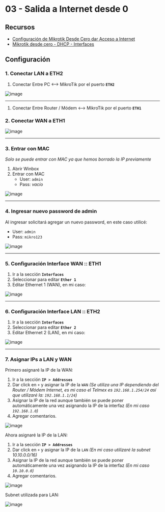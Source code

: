 # 03 - Salida a Internet desde 0

## Recursos

- [Configuración de Mikrotik Desde Cero dar Acceso a Internet](https://www.youtube.com/watch?v=v3Z9PFvrIts)
- [Mikrotik desde cero - DHCP - Interfaces](https://youtu.be/_53hjQtk73M?si=3DAu2lMT07Yiagbp)

## Configuración

### 1. Conectar LAN a ETH2

1. Conectar Entre PC <--> MikroTik por el puerto **`ETH2`**

![image](https://github.com/Fz3r0/Fz3r0_-_MikroTik/assets/94720207/c1342cff-db87-4ac6-8262-71c32cc1153a)

---

1. Conectar Entre Router / Módem <--> MikroTik por el puerto **`ETH1`**

### 2. Conectar WAN a ETH1

![image](https://github.com/Fz3r0/Fz3r0_-_MikroTik/assets/94720207/435ba66b-2dc4-40c6-b5c8-18160c9666c6)

---

### 3. Entrar con MAC

_Solo se puede entrar con MAC ya que hemos borrado la IP previamente_

1. Abrir Winbox
2. Entrar con MAC
    - User: `admin`
    - Pass: _vacío_

![image](https://github.com/Fz3r0/Fz3r0_-_MikroTik/assets/94720207/3b623e8f-5cd1-48d8-b62c-5da8a60d22ba)

---

### 4. Ingresar nuevo password de admin

Al ingresar solicitará agregar un nuevo password, en este caso utilicé:

- User: `admin`
- Pass: `mikro123`

![image](https://github.com/Fz3r0/Fz3r0_-_MikroTik/assets/94720207/cfd032e1-06ca-47ad-9319-27126cf9fc0a)

---

### 5. Configuración Interface WAN :: ETH1

1. Ir a la sección **`Interfaces`**
2. Seleccionar para editar **`Ether 1`**
3. Editar Ethernet 1 (WAN), en mi caso:

![image](https://github.com/Fz3r0/Fz3r0_-_MikroTik/assets/94720207/0e5570f1-f604-4d51-a35f-7435054ed783)

---

### 6. Configuración Interface LAN :: ETH2

1. Ir a la sección **`Interfaces`**
2. Seleccionar para editar **`Ether 2`**
3. Editar Ethernet 2 (LAN), en mi caso:

![image](https://github.com/Fz3r0/Fz3r0_-_MikroTik/assets/94720207/39fddfb3-a0d2-49f9-aa6e-df1681efbca5)

---

### 7. Asignar IPs a LAN y WAN

Primero asignaré la IP de la WAN:

1. Ir a la sección **`IP > Addresses`**
2. Dar click en `+` y asignar la IP de la `WAN` _(Se utiliza una IP dependiendo del Router / Módem Internet, es mi caso el Telmex es `192.168.1.254/24` así que utilizaré la: `192.168.1.1/24`)_
3. Asignar la IP de la red aunque también se puede poner automáticamente una vez asignando la IP de la interfaz _(En mi caso `192.168.1.0`)_
4. Agregar comentarios.

![image](https://github.com/Fz3r0/Fz3r0_-_MikroTik/assets/94720207/c10913f7-9ec8-4666-bbc7-8c120d751461)

Ahora asignaré la IP de la LAN:

1. Ir a la sección **`IP > Addresses`**
2. Dar click en `+` y asignar la IP de la `LAN` _(En mi caso utilizaré la subnet 10.10.0.0/16)_
3. Asignar la IP de la red aunque también se puede poner automáticamente una vez asignando la IP de la interfaz _(En mi caso `10.10.0.0`)_
4. Agregar comentarios.

![image](https://github.com/Fz3r0/Fz3r0_-_MikroTik/assets/94720207/bd399f9b-343c-48c0-82d6-47c691c66acb)

Subnet utilizada para LAN:

![image](https://github.com/Fz3r0/Fz3r0_-_MikroTik/assets/94720207/08f1ba91-afc1-4f9f-ab0b-3e49df456f28)





